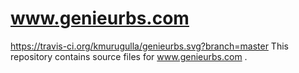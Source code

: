 # www.genieurbs.com
https://travis-ci.org/kmurugulla/genieurbs.svg?branch=master
This repository contains source files for www.genieurbs.com .
